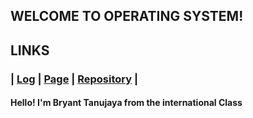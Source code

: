 ## WELCOME TO OPERATING SYSTEM!

## LINKS
### | [Log](https://github.com/bryanttanujaya/oS212/blob/master/TXT/mylog.txt) | [Page](https://bryanttanujaya.github.io/oS212/) | [Repository](https://github.com/bryanttanujaya/oS212) |

#### Hello! I'm Bryant Tanujaya from the international Class
